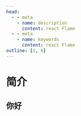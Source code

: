 ```yaml
---
head:
  - - meta
    - name: description
      content: react Flame
  - - meta
    - name: keywords
      content: react Flame
outline: [1, 6]
---
```


# 简介

## 你好
